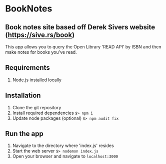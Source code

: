 # BookNotes

## Book notes site based off Derek Sivers website (https://sive.rs/book)

This app allows you to query the Open Library 'READ API' by ISBN and then make notes for books you've read.

## Requirements

1. Node.js installed locally

## Installation

1. Clone the git repository
2. Install required dependencies
        `$> npm i`
3. Update node packages (optional)
        `$> npm audit fix`

## Run the app

1. Navigate to the directory where 'index.js' resides
2. Start the web server `$> nodemon index.js`
3. Open your browser and navigate to `localhost:3000`